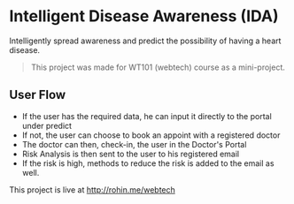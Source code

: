 # Intelligent Disease Awareness (IDA)
Intelligently spread awareness and predict the possibility of having a heart disease.
> This project was made for WT101 (webtech) course as a mini-project. 
 

## User Flow
* If the user has the required data, he can input it directly to the portal under predict
* If not, the user can choose to book an appoint with a registered doctor
* The doctor can then, check-in, the user in the Doctor's Portal
* Risk Analysis is then sent to the user to his registered email
* If the risk is high, methods to reduce the risk is added to the email as well. 

This project is live at http://rohin.me/webtech 
